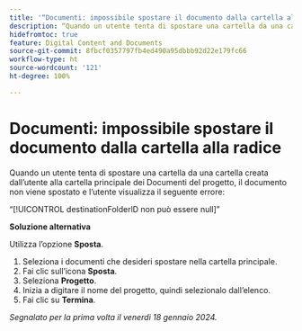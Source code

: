 ```yaml
---
title: '“Documenti: impossibile spostare il documento dalla cartella alla radice”'
description: “Quando un utente tenta di spostare una cartella da una cartella creata dall’utente alla cartella principale dei Documenti del progetto, il documento non viene spostato e l’utente visualizza un errore.”
hidefromtoc: true
feature: Digital Content and Documents
source-git-commit: 8fbcf0357797fb4ed490a95dbbb92d22e179fc66
workflow-type: ht
source-wordcount: '121'
ht-degree: 100%

---
```



# Documenti: impossibile spostare il documento dalla cartella alla radice

Quando un utente tenta di spostare una cartella da una cartella creata dall’utente alla cartella principale dei Documenti del progetto, il documento non viene spostato e l’utente visualizza il seguente errore:

“[!UICONTROL destinationFolderlD non può essere null]”

**Soluzione alternativa**

Utilizza l’opzione **Sposta**.

1. Seleziona i documenti che desideri spostare nella cartella principale.
1. Fai clic sull’icona **Sposta**.
1. Seleziona **Progetto**.
1. Inizia a digitare il nome del progetto, quindi selezionalo dall’elenco.
1. Fai clic su **Termina**.

_Segnalato per la prima volta il venerdì 18 gennaio 2024._

